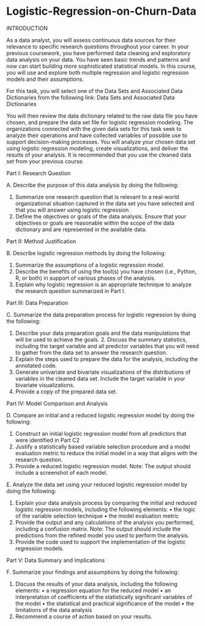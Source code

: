 # Logistic-Regression-on-Churn-Data

INTRODUCTION

As a data analyst, you will assess continuous data sources for their relevance to specific research questions throughout your career.
In your previous coursework, you have performed data cleaning and exploratory data analysis on your data. You have seen basic trends and patterns and now can start building more sophisticated statistical models. In this course, you will use and explore both multiple regression and logistic regression models and their assumptions.

For this task, you will select one of the Data Sets and Associated Data Dictionaries from the following link:
Data Sets and Associated Data Dictionaries

You will then review the data dictionary related to the raw data file you have chosen, and prepare the data set file for logistic regression modeling. The organizations connected with the given data sets for this task seek to analyze their operations and have collected variables of possible use to support decision-making processes. You will analyze your chosen data set using logistic regression modeling, create visualizations, and deliver the results of your analysis. It is recommended that you use the cleaned data set from your previous course.

Part I: Research Question

A. Describe the purpose of this data analysis by doing the following:
1. Summarize one research question that is relevant to a real-world organizational situation captured in
the data set you have selected and that you will answer using logistic regression.
2. Define the objectives or goals of the data analysis. Ensure that your objectives or goals are reasonable
within the scope of the data dictionary and are represented in the available data.

Part II: Method Justification

B. Describe logistic regression methods by doing the following:
1. Summarize the assumptions of a logistic regression model.
2. Describe the benefits of using the tool(s) you have chosen (i.e., Python, R, or both) in support of various
phases of the analysis.
3. Explain why logistic regression is an appropriate technique to analyze the research question
summarized in Part I.

Part III: Data Preparation

C. Summarize the data preparation process for logistic regression by doing the following:
1. Describe your data preparation goals and the data manipulations that will be used to achieve the goals. 2. Discuss the summary statistics, including the target variable and all predictor variables that you will
need to gather from the data set to answer the research question.
3. Explain the steps used to prepare the data for the analysis, including the annotated code.
4. Generate univariate and bivariate visualizations of the distributions of variables in the cleaned data set.
Include the target variable in your bivariate visualizations. 
5. Provide a copy of the prepared data set.

Part IV: Model Comparison and Analysis

D. Compare an initial and a reduced logistic regression model by doing the following:
1. Construct an initial logistic regression model from all predictors that were identified in Part C2
2. Justify a statistically based variable selection procedure and a model evaluation metric to reduce the
initial model in a way that aligns with the research question.
3. Provide a reduced logistic regression model.
Note: The output should include a screenshot of each model.

E. Analyze the data set using your reduced logistic regression model by doing the following:
1. Explain your data analysis process by comparing the initial and reduced logistic regression models,
including the following elements:
• the logic of the variable selection technique • the model evaluation metric
2. Provide the output and any calculations of the analysis you performed, including a confusion matrix.
Note: The output should include the predictions from the refined model you used to perform the analysis.
3. Provide the code used to support the implementation of the logistic regression models.

Part V: Data Summary and Implications

F. Summarize your findings and assumptions by doing the following:
1. Discuss the results of your data analysis, including the following elements:
• a regression equation for the reduced model
• an interpretation of coefficients of the statistically significant variables of the model • the statistical and practical significance of the model
• the limitations of the data analysis
2. Recommend a course of action based on your results.
